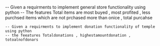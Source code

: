 
   -- Given a requirments to implement general store functionality using python 
   -- The features Total items are most buyed , most profited  , less purchsed items which are not prchased more than onice , total purcahse 
    
    -- Given a requirments to implement donation functionality of temple using python 
    -- the feeatures Totaldonations , highestamountdonation , totoalnofdonars
    
